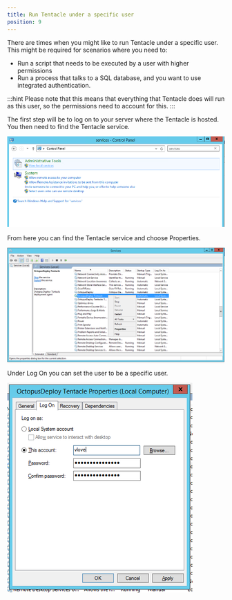 ```yaml
---
title: Run Tentacle under a specific user
position: 9
---
```


There are times when you might like to run Tentacle under a specific user. This might be required for scenarios where you need to:

- Run a script that needs to be executed by a user with higher permissions
- Run a process that talks to a SQL database, and you want to use integrated authentication.

:::hint
Please note that this means that everything that Tentacle does will run as this user, so the permissions need to account for this.
:::

The first step will be to log on to your server where the Tentacle is hosted. You then need to find the Tentacle service.

![](/docs/images/3048151/3278121.png "width=500")

From here you can find the Tentacle service and choose Properties.

![](/docs/images/3048151/3278120.png "width=500")

Under Log On you can set the user to be a specific user.

![](/docs/images/3048151/3278119.png "width=300")
